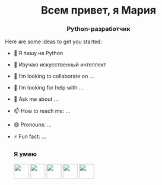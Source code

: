 <h1 align="center">Всем привет, я Мария</h1>
<h3 align="center">Python-разработчик</h3>



Here are some ideas to get you started:

- 🔭 Я пишу на Python
- 🌱 Изучаю искусственный интеллект
- 👯 I’m looking to collaborate on ...
- 🤔 I’m looking for help with ...
- 💬 Ask me about ...
- 📫 How to reach me: ...
- 😄 Pronouns: ...
- ⚡ Fun fact: ...

  ###  Я умею
  <p align"left">
  <img align="center" src="https://cdn.jsdelivr.net/gh/devicons/devicon@latest/icons/python/python-plain.svg" height="40" width="40" />
  <img align="center" src="https://cdn.jsdelivr.net/gh/devicons/devicon@latest/icons/postgresql/postgresql-original.svg" height="40" width="40" />
  <img align="center" src="https://cdn.jsdelivr.net/gh/devicons/devicon@latest/icons/confluence/confluence-original.svg" height="40" width="40" />
  <img align="center" src="https://cdn.jsdelivr.net/gh/devicons/devicon@latest/icons/grafana/grafana-original.svg" height="40" width="40" />
  <img align="center" src="https://cdn.jsdelivr.net/gh/devicons/devicon@latest/icons/playwright/playwright-original.svg" height="40" width="40" />
  
  
